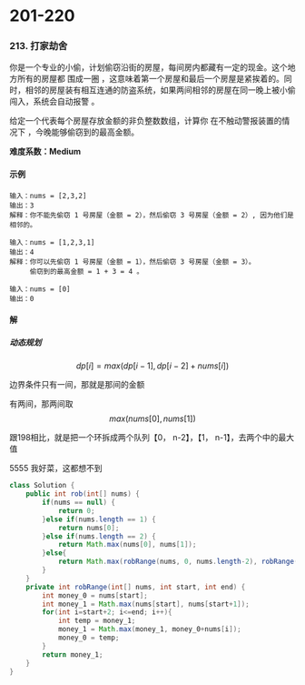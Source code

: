 # 201-220

### 213. 打家劫舍

你是一个专业的小偷，计划偷窃沿街的房屋，每间房内都藏有一定的现金。这个地方所有的房屋都 围成一圈 ，这意味着第一个房屋和最后一个房屋是紧挨着的。同时，相邻的房屋装有相互连通的防盗系统，如果两间相邻的房屋在同一晚上被小偷闯入，系统会自动报警 。

给定一个代表每个房屋存放金额的非负整数数组，计算你 在不触动警报装置的情况下 ，今晚能够偷窃到的最高金额。

**难度系数：Medium**

#### 示例

```markown
输入：nums = [2,3,2]
输出：3
解释：你不能先偷窃 1 号房屋（金额 = 2），然后偷窃 3 号房屋（金额 = 2）, 因为他们是相邻的。

输入：nums = [1,2,3,1]
输出：4
解释：你可以先偷窃 1 号房屋（金额 = 1），然后偷窃 3 号房屋（金额 = 3）。
     偷窃到的最高金额 = 1 + 3 = 4 。
     
输入：nums = [0]
输出：0
```



#### 解

##### 动态规划

$$ dp[i] = max(dp[i-1], dp[i-2]+nums[i] ) $$

边界条件只有一间，那就是那间的金额 

有两间，那两间取$$max(nums[0], nums[1]) $$

跟198相比，就是把一个环拆成两个队列【0， n-2】，【1， n-1】，去两个中的最大值

5555 我好菜，这都想不到

```java
class Solution {
    public int rob(int[] nums) {
        if(nums == null) {
            return 0;
        }else if(nums.length == 1) {
            return nums[0];
        }else if(nums.length == 2) {
            return Math.max(nums[0], nums[1]);
        }else{           
            return Math.max(robRange(nums, 0, nums.length-2), robRange(nums, 1, nums.length-1));
        }    
    }
    private int robRange(int[] nums, int start, int end) {
        int money_0 = nums[start];
        int money_1 = Math.max(nums[start], nums[start+1]);
        for(int i=start+2; i<=end; i++){
            int temp = money_1;
            money_1 = Math.max(money_1, money_0+nums[i]);
            money_0 = temp;
        }
        return money_1;
    }
}
```

##### 

